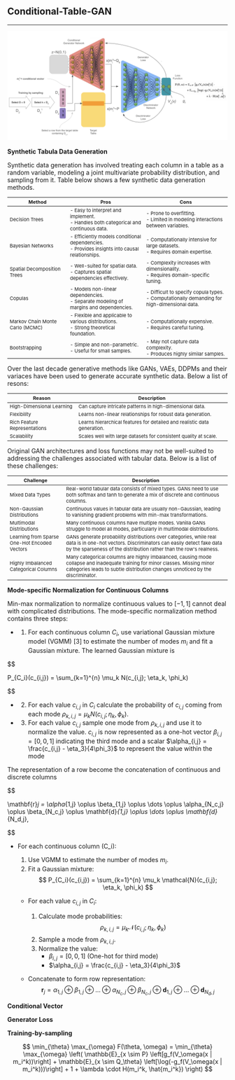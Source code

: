 ## Conditional-Table-GAN

---

[//]: # (https://proceedings.neurips.cc/paper_files/paper/2019/file/254ed7d2de3b23ab10936522dd547b78-Paper.pdf)
![alt text](https://github.com/StefanoPenazzi2/StefanoPenazzi2.github.io/blob/main/imgs/ctgans/ctgans_architecture.png?raw=true)

**Synthetic Tabula Data Generation** 

Synthetic data generation has involved treating each column in a table as a random variable, modeling a joint multivariate
probability distribution, and sampling from it. Table below shows a few synthetic data generation methods.

<style scoped>
table {
  font-size: 11px;
}
</style>

| Method                     | Pros                                                                                   | Cons                                                                                       |
|----------------------------|----------------------------------------------------------------------------------------|--------------------------------------------------------------------------------------------|
| Decision Trees             | - Easy to interpret and implement. <br> - Handles both categorical and continuous data. | - Prone to overfitting. <br> - Limited in modeling interactions between variables.          |
| Bayesian Networks          | - Efficiently models conditional dependencies. <br> - Provides insights into causal relationships. | - Computationally intensive for large datasets. <br> - Requires domain expertise.         |
| Spatial Decomposition Trees | - Well-suited for spatial data. <br> - Captures spatial dependencies effectively.      | - Complexity increases with dimensionality. <br> - Requires domain-specific tuning.        |
| Copulas                    | - Models non-linear dependencies. <br> - Separate modeling of margins and dependencies. | - Difficult to specify copula types. <br> - Computationally demanding for high-dimensional data. |
| Markov Chain Monte Carlo (MCMC) | - Flexible and applicable to various distributions. <br> - Strong theoretical foundation.   | - Computationally expensive. <br> - Requires careful tuning.                               |
| Bootstrapping              | - Simple and non-parametric. <br> - Useful for small samples.                          | - May not capture data complexity. <br> - Produces highly similar samples.                |

Over the last decade generative methods like GANs, VAEs, DDPMs and their variaces have been used to generate
accurate synthetic data. Below a list of resons:

| Reason                                  | Description                                                                                                  |
|-----------------------------------------|--------------------------------------------------------------------------------------------------------------|
| High-Dimensional Learning               | Can capture intricate patterns in high-dimensional data.                                                     |
| Flexibility                             | Learns non-linear relationships for robust data generation.                                                  |
| Rich Feature Representations            | Learns hierarchical features for detailed and realistic data generation.                                     |
| Scalability                             | Scales well with large datasets for consistent quality at scale.                                             |

Original GAN architectures and loss functions may not be well-suited to addressing the challenges associated with tabular data.
Below is a list of these challenges:

| Challenge                                    | Description                                                                                                                                                                                             |
|----------------------------------------------|---------------------------------------------------------------------------------------------------------------------------------------------------------------------------------------------------------|
| Mixed Data Types                             | Real-world tabular data consists of mixed types. GANs need to use both softmax and tanh to generate a mix of discrete and continuous columns.                                                           |
| Non-Gaussian Distributions                   | Continuous values in tabular data are usually non-Gaussian, leading to vanishing gradient problems with min-max transformations.                                                                        |
| Multimodal Distributions                     | Many continuous columns have multiple modes. Vanilla GANs struggle to model all modes, particularly in multimodal distributions.                                                                        |
| Learning from Sparse One-Hot Encoded Vectors | GANs generate probability distributions over categories, while real data is in one-hot vectors. Discriminators can easily detect fake data by the sparseness of the distribution rather than the row's realness. |
| Highly Imbalanced Categorical Columns        | Many categorical columns are highly imbalanced, causing mode collapse and inadequate training for minor classes. Missing minor categories leads to subtle distribution changes unnoticed by the discriminator. |


**Mode-specific Normalization for Continuous Columns**

Min-max normalization to normalize continuous values to $[−1, 1]$ cannot deal with complicated distributions.
The mode-specific normalization method contains three steps:

- 1. For each continuous column $C_i$, use variational Gaussian mixture model (VGMM) [3] to estimate the number of modes $m_i$ and fit a Gaussian mixture.
The learned Gaussian mixture is 

$$

P_{C_i}(c_{i,j}) = \sum_{k=1}^{n} \mu_k N(c_{i,j}; \eta_k, \phi_k)

$$

- 2. For each value $c_{i,j}$ in $C_i$ calculate the probability of $c_{i,j}$ coming from each mode $\rho_{k,i,j} = \mu_k N(c_{i,j}; \eta_k, \phi_k)$.

- 3. For each value $c_{i,j}$ sample one mode from $\rho_{k,i,j}$ and use it to normalize the value. $c_{i,j}$ is now represented as a one-hot vector $\beta_{i,j} = [0,0,1]$
indicating the third mode and a scalar $\alpha_{i,j} = \frac{c_{i,j} - \eta_3}{4\phi_3}$ to represent the value within the mode

The representation of a row become the concatenation of continuous and discrete columns

$$

\mathbf{r}_j = \alpha_{1,j} \oplus \beta_{1,j} \oplus \dots \oplus \alpha_{N_c,j} \oplus \beta_{N_c,j} \oplus \mathbf{d}_{1,j} \oplus \dots \oplus \mathbf{d}_{N_d,j},

$$


- For each continuous column \(C_i\):
     1. Use VGMM to estimate the number of modes $m_i$.
     2. Fit a Gaussian mixture:
        $$
        P_{C_i}(c_{i,j}) = \sum_{k=1}^{n} \mu_k \mathcal{N}(c_{i,j}; \eta_k, \phi_k)
        $$

   - For each value $c_{i,j}$ in $C_i$:
     1. Calculate mode probabilities:
        $$
        \rho_{k,i,j} = \mu_k \mathcal{N}(c_{i,j}; \eta_k, \phi_k)
        $$
     2. Sample a mode from $\rho_{k,i,j}$.
     3. Normalize the value:
        - $\beta_{i,j} = [0,0,1]$ (One-hot for third mode)
        - $\alpha_{i,j} = \frac{c_{i,j} - \eta_3}{4\phi_3}$

   - Concatenate to form row representation:
     $$
     \mathbf{r}_j = \alpha_{1,j} \oplus \beta_{1,j} \oplus \dots \oplus \alpha_{N_c,j} \oplus \beta_{N_c,j} \oplus \mathbf{d}_{1,j} \oplus \dots \oplus \mathbf{d}_{N_d,j}
     $$

**Conditional Vector**

**Generator Loss**

**Training-by-sampling**



$$ 
\min_{\theta} \max_{\omega} F(\theta, \omega) = \min_{\theta} \max_{\omega} \left( \mathbb{E}_{x \sim P} \left[g_f(V_\omega(x | m_i^k))\right] + \mathbb{E}_{x \sim Q_\theta} \left[\log(-g_f(V_\omega(x | m_i^k)))\right] + 1 + \lambda \cdot H(m_i^k, \hat{m_i^k}) \right) 
$$


[//]: # ($$ )
[//]: # (F&#40;\theta, \omega&#41; = \mathbb{E}_{x \sim P} \left[g_f&#40;V_\omega&#40;x | m_i^k&#41;&#41;\right] + \mathbb{E}_{x \sim Q_\theta} \left[\log&#40;-g_f&#40;V_\omega&#40;x | m_i^k&#41;&#41;&#41;\right] + 1 + \lambda \cdot H&#40;m_i^k, \hat{m_i^k}&#41; )
[//]: # ($$)
